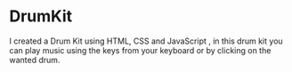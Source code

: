 # DrumKit
I created a Drum Kit using HTML, CSS and JavaScript , in this drum kit you can play music using the keys from your keyboard or by clicking on the wanted drum.
